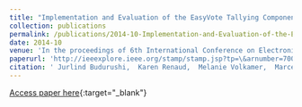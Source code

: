 ```yaml
---
title: "Implementation and Evaluation of the EasyVote Tallying Component and Ballot"
collection: publications
permalink: /publications/2014-10-Implementation-and-Evaluation-of-the-EasyVote-Tallying-Component-and-Ballot
date: 2014-10
venue: 'In the proceedings of 6th International Conference on Electronic Voting: Verifying the Vote (EVOTE 2014)'
paperurl: 'http://ieeexplore.ieee.org/stamp/stamp.jsp?tp=\&arnumber=7001140'
citation: ' Jurlind Budurushi,  Karen Renaud,  Melanie Volkamer,  Marcel Woide, &quot;Implementation and Evaluation of the EasyVote Tallying Component and Ballot.&quot; In the proceedings of 6th International Conference on Electronic Voting: Verifying the Vote (EVOTE 2014), 2014.'
---
```

[Access paper here](http://ieeexplore.ieee.org/stamp/stamp.jsp?tp=\&arnumber=7001140){:target="_blank"}
